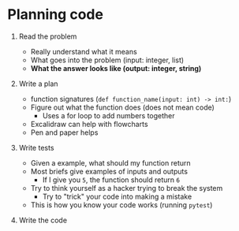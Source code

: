 # Planning code

1. Read the problem
   - Really understand what it means
   - What goes into the problem (input: integer, list)
   - **What the answer looks like (output: integer, string)**

2. Write a plan
   - function signatures (`def function_name(input: int) -> int:`)
   - Figure out what the function does (does not mean code)
     - Uses a for loop to add numbers together
    - Excalidraw can help with flowcharts
    - Pen and paper helps

3. Write tests
   - Given a example, what should my function return
   - Most briefs give examples of inputs and outputs
     - If I give you `5`, the function should return `6`
   - Try to think yourself as a hacker trying to break the system
     - Try to "trick" your code into making a mistake
   - This is how you know your code works (running `pytest`)

4. Write the code
